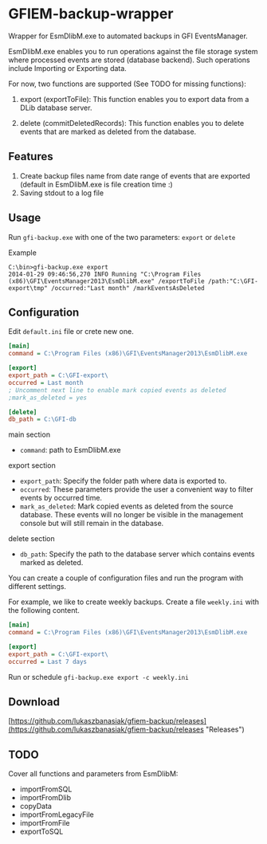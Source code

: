 GFIEM-backup-wrapper
====================

Wrapper for EsmDlibM.exe to automated backups in GFI EventsManager.

EsmDlibM.exe enables you to run operations against the file storage system where processed events
are stored (database backend). Such operations include Importing or Exporting data.

For now, two functions are supported (See TODO for missing functions):

1. export (exportToFile): This function enables you to export data from a DLib database server.

2. delete (commitDeletedRecords): This function enables you to delete events that are marked as deleted from the database.

## Features ##

1. Create backup files name from date range of events that are exported (default in EsmDlibM.exe is file creation time :)
2. Saving stdout to a log file

## Usage ##
Run `gfi-backup.exe` with one of the two parameters: `export` or `delete`

Example

    C:\bin>gfi-backup.exe export
    2014-01-29 09:46:56,270 INFO Running "C:\Program Files (x86)\GFI\EventsManager2013\EsmDlibM.exe" /exportToFile /path:"C:\GFI-export\tmp" /occurred:"Last month" /markEventsAsDeleted

## Configuration ##

Edit `default.ini` file or crete new one.

```ini
[main]
command = C:\Program Files (x86)\GFI\EventsManager2013\EsmDlibM.exe

[export]
export_path = C:\GFI-export\
occurred = Last month
; Uncomment next line to enable mark copied events as deleted
;mark_as_deleted = yes

[delete]
db_path = C:\GFI-db
```

main section

- `command`: path to EsmDlibM.exe

export section

- `export_path`: Specify the folder path where data is exported to.
- `occurred`: These parameters provide the user a convenient way to filter events by occurred time.
- `mark_as_deleted`: Mark copied events as deleted from the source database. These events will no longer be visible in the management console but will still remain in the database. 

delete section

- `db_path`: Specify the path to the database server which contains events marked as deleted.

You can create a couple of configuration files and run the program with different settings.

For example, we like to create weekly backups.
Create a file `weekly.ini` with the following content.
```ini
[main]
command = C:\Program Files (x86)\GFI\EventsManager2013\EsmDlibM.exe

[export]
export_path = C:\GFI-export\
occurred = Last 7 days
```
Run or schedule `gfi-backup.exe export -c weekly.ini`

## Download ##
[https://github.com/lukaszbanasiak/gfiem-backup/releases](https://github.com/lukaszbanasiak/gfiem-backup/releases "Releases")

## TODO ##
Cover all functions and parameters from EsmDlibM:

- importFromSQL
- importFromDlib
- copyData
- importFromLegacyFile
- importFromFile
- exportToSQL

